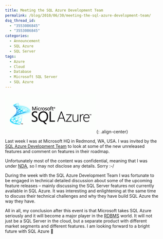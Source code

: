 ```yaml
---
title: Meeting the SQL Azure Development Team
permalink: /blog/2010/06/30/meeting-the-sql-azure-development-team/
dsq_thread_id:
  - "3553086845"
  - "3553086845"
categories:
  - Announcement
  - SQL Azure
  - SQL Server
tags:
  - Azure
  - Cloud
  - Database
  - Microsoft SQL Server
  - SQL Azure
---
```


![SQL Azure Logo](/wp-content/uploads/SqlAzureLogo-300x130.png){: .align-center}

Last week I was at Microsoft HQ in Redmond, WA, USA. I was invited by the [SQL Azure Development Team](https://devblogs.microsoft.com/azure-sql/) to look at some of the new unreleased features and comment on features in their roadmap.

Unfortunately most of the content was confidential, meaning that I was under [NDA](http://en.wikipedia.org/wiki/Non-disclosure_agreement "Non-Disclosure Agreement on Wikipedia"), so I may not disclose any details. Sorry :-/

During the week with the SQL Azure Development Team I was fortunate to be engaged in technical detailed discussion about some of the upcoming feature releases – mainly discussing the SQL Server features not currently available in SQL Azure. It was interesting and enlightening at the same time to discuss their technical challenges and why they have build SQL Azure the way they have.

All in all, my conclusion after this event is that Microsoft takes SQL Azure seriously and it will become a major player in the [RDBMS](http://en.wikipedia.org/wiki/Relational_database_management_system "Relational Database Management System on Wikipedia") world. It will not just be a SQL Server in the cloud, but a separate product with different market segments and different features. I am looking forward to a bright future with SQL Azure 🙂
